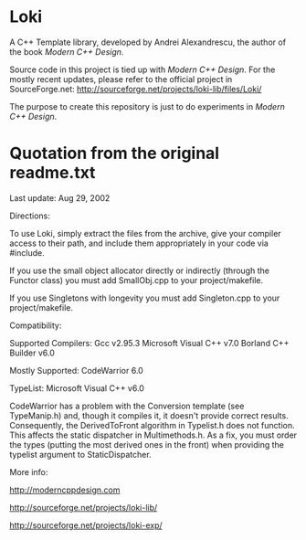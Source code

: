 Loki
====

A C++ Template library, developed by  Andrei Alexandrescu, the author of the book _Modern C++ Design_.

Source code in this project is tied up with _Modern C++ Design_. For the mostly recent updates, please refer to the official project in SourceForge.net: http://sourceforge.net/projects/loki-lib/files/Loki/

The purpose to create this repository is just to do experiments in _Modern C++ Design_.

Quotation from the original readme.txt
====

Last update: Aug 29, 2002

Directions:

To use Loki, simply extract the files from the archive, give your compiler access to their path, and include them appropriately in your code via #include.

If you use the small object allocator directly or indirectly (through the Functor class) you must add SmallObj.cpp to your project/makefile.

If you use Singletons with longevity you must add Singleton.cpp to your project/makefile.


Compatibility:

Supported Compilers:
Gcc v2.95.3
Microsoft Visual C++ v7.0
Borland C++ Builder v6.0

Mostly Supported:
CodeWarrior 6.0

TypeList:
Microsoft Visual C++ v6.0


CodeWarrior has a problem with the Conversion template (see TypeManip.h) and, though it compiles it, it doesn't provide correct results. Consequently, the DerivedToFront algorithm in Typelist.h does not function. This affects the static dispatcher in Multimethods.h. As a fix, you must order the types (putting the most derived ones in the front) when providing the typelist argument to StaticDispatcher.



More info:

http://moderncppdesign.com

http://sourceforge.net/projects/loki-lib/

http://sourceforge.net/projects/loki-exp/



